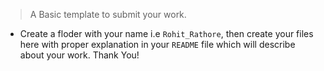 > A Basic template to submit your work.
- Create a floder with your name i.e `Rohit_Rathore`, then create your files here with proper explanation in your `README` file which will
describe about your work.
Thank You!
